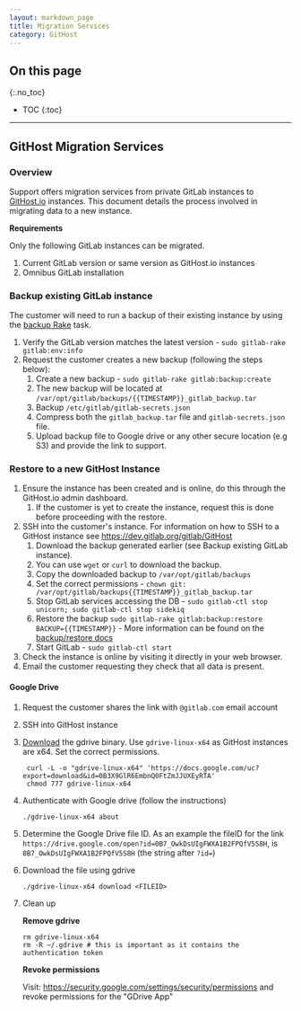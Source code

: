 ```yaml
---
layout: markdown_page
title: Migration Services
category: GitHost
---
```


## On this page
{:.no_toc}

- TOC
{:toc}

----

## GitHost Migration Services

### Overview

Support offers migration services from private GitLab instances to [GitHost.io](https://githost.io) instances. This document details the process involved in migrating data to a new instance.

**Requirements**

Only the following GitLab instances can be migrated.

1. Current GitLab version or same version as GitHost.io instances
1. Omnibus GitLab installation

### Backup existing GitLab instance

The customer will need to run a backup of their existing instance by using the [backup Rake](doc.gitlab.com/ee/raketasks/backup_restore.html) task.

1. Verify the GitLab version matches the latest version - `sudo gitlab-rake gitlab:env:info`
1. Request the customer creates a new backup (following the steps below):
   1. Create a new backup - `sudo gitlab-rake gitlab:backup:create`
   1. The new backup will be located at `/var/opt/gitlab/backups/{{TIMESTAMP}}_gitlab_backup.tar`
   1. Backup `/etc/gitlab/gitlab-secrets.json`
   1. Compress both the `gitlab_backup.tar` file and `gitlab-secrets.json` file.
   1. Upload backup file to Google drive or any other secure location (e.g S3) and provide the link to support.

### Restore to a new GitHost Instance

1. Ensure the instance has been created and is online, do this through the GitHost.io admin dashboard. 
   1. If the customer is yet to create the instance, request this is done before proceeding with the restore.  
1. SSH into the customer's instance. For information on how to SSH to a GitHost instance see https://dev.gitlab.org/gitlab/GitHost
   1. Download the backup generated earlier (see Backup existing GitLab instance). 
   1. You can use `wget` or `curl` to download the backup. 
   1. Copy the downloaded backup to `/var/opt/gitlab/backups` 
   1. Set the correct permissions - `chown git: /var/opt/gitlab/backups{{TIMESTAMP}}_gitlab_backup.tar`
   1. Stop GitLab services accessing the DB - `sudo gitlab-ctl stop unicorn; sudo gitlab-ctl stop sidekiq`
   1. Restore the backup `sudo gitlab-rake gitlab:backup:restore BACKUP={{TIMESTAMP}}` - More information can be found on the [backup/restore docs](https://docs.gitlab.com/ee/raketasks/backup_restore.html)
   1. Start GitLab - `sudo gitlab-ctl start`
1. Check the instance is online by visiting it directly in your web browser. 
1. Email the customer requesting they check that all data is present. 

#### Google Drive

1. Request the customer shares the link with `@gitlab.com` email account
1. SSH into GitHost instance
1. [Download](https://github.com/prasmussen/gdrive#downloads) the gdrive binary. Use `gdrive-linux-x64` as GitHost instances are x64. Set the correct permissions.

   ```
    curl -L -o "gdrive-linux-x64" 'https://docs.google.com/uc?export=download&id=0B3X9GlR6EmbnQ0FtZmJJUXEyRTA'
    chmod 777 gdrive-linux-x64
   ```

1. Authenticate with Google drive (follow the instructions)

   ```
   ./gdrive-linux-x64 about
   ```

1. Determine the Google Drive file ID. As an example the fileID for the link `https://drive.google.com/open?id=0B7_OwkDsUIgFWXA1B2FPQfV5S8H`, is `0B7_OwkDsUIgFWXA1B2FPQfV5S8H` (the string after `?id=`)

1. Download the file using gdrive

   ```
   ./gdrive-linux-x64 download <FILEID>
   ```

1. Clean up

   **Remove gdrive**

   ```
   rm gdrive-linux-x64
   rm -R ~/.gdrive # this is important as it contains the authentication token
   ```

   **Revoke permissions**

   Visit: https://security.google.com/settings/security/permissions and revoke permissions for the "GDrive App"